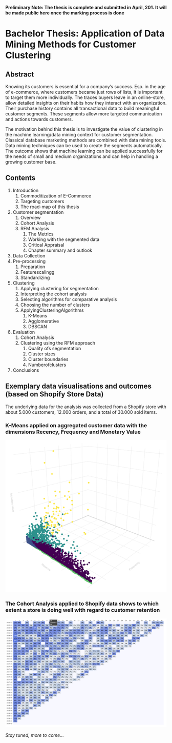 **Preliminary Note: The thesis is complete and submitted in April, 201. It will be made public here once the marking process is done**

# Bachelor Thesis: Application of Data Mining Methods for Customer Clustering

## Abstract
Knowing its customers is essential for a company’s success. Esp. in the age of e-commerce, where customers became just rows of lists, it is important to target them more individually. The traces buyers leave in an online-store, allow detailed insights on their habits how they interact with an organization. Their purchase history contains all transactional data to build meaningful customer segments. These segments allow more targeted communication and actions towards customers.

The motivation behind this thesis is to investigate the value of clustering in the machine learning/data mining context for customer segmentation. Classical database marketing methods are combined with data mining tools. Data mining techniques can be used to create the segments automatically. The outcome shows that machine learning can be applied successfully for the needs of small and medium organizations and can help in handling a growing customer base.

## Contents
1. Introduction
    1. Commoditization of E-Commerce
    2. Targeting customers
    3. The road-map of this thesis
2. Customer segmentation
    1. Overview
    2. Cohort Analysis
    3. RFM Analysis
        1. The Metrics
        2. Working with the segmented data
        3. Critical Appraisal
        4. Chapter summary and outlook
3. Data Collection
4. Pre-processing
   1. Preparation
   2. Featurescalingg
   3. Standardizing
5. Clustering
   1. Applying clustering for segmentation
   2. Interpreting the cohort analysis
   3. Selecting algorithms for comparative analysis
   4. Choosing the number of clusters
   5. ApplyingClusteringAlgorithms
       1. K-Means
       2. Agglomerative
       3. DBSCAN
6. Evaluation
    1. Cohort Analysis
    2. Clustering using the RFM approach
        1. Quality ofs segmentation
        2. Cluster sizes
        3. Cluster boundaries
        4. Numberofclusters
7. Conclusions

## Exemplary data visualisations and outcomes (based on Shopify Store Data)
The underlying data for the analysis was collected from a Shopify store with about 5.000 customers, 12.000 orders, and a total of 30.000 sold items.

### K-Means applied on aggregated customer data with the dimensions Recency, Frequency and Monetary Value
![alt text](https://github.com/zinyosrim/customer-clustering-thesis/raw/master/Kmeans_transformed.png "Aggregated customer data of a Shopify store was clustered using the K-Means algorithm")

### The Cohort Analysis applied to Shopify data shows to which extent a store is doing well with regard to customer retention 
![alt text](https://github.com/zinyosrim/customer-clustering-thesis/raw/master/Cohort_analysis.png "Cohort Analysis applied on aggregated customer data of a Shopify store")

*Stay tuned, more to come...*
